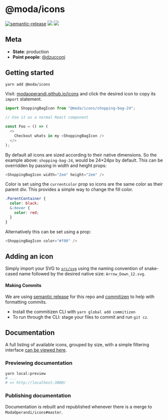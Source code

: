 # @moda/icons

[![semantic-release](https://img.shields.io/badge/%20%20%F0%9F%93%A6%F0%9F%9A%80-semantic--release-e10079.svg)](https://github.com/semantic-release/semantic-release) [![](https://img.shields.io/npm/v/@moda/icons/latest.svg)](https://www.npmjs.com/package/@moda/icons) [![](https://img.shields.io/circleci/build/gh/ModaOperandi/icons/master?token=63a4075a70ca69f3b373b215bc952cd0620c2279)](https://circleci.com/gh/ModaOperandi/icons)

## Meta

- **State**: production
- **Point people**: [@dzucconi](https://github.com/dzucconi)

## Getting started

```bash
yarn add @moda/icons
```

Visit: [modaoperandi.github.io/icons](https://modaoperandi.github.io/icons/) and click the desired icon to copy its `import` statement.

```javascript
import ShoppingBagIcon from "@moda/icons/shopping-bag-24";

// Use it as a normal React component

const Foo = () => (
  <>
    Checkout whats in my <ShoppingBagIcon />
  </>
);
```

By default all icons are sized according to their native dimensions. So the example above: `shopping-bag-24`, would be 24×24px by default. This can be overridden by passing in width and height props:

```javascript
<ShoppingBagIcon width="2em" height="2em" />
```

Color is set using the `currentcolor` prop so icons are the same color as their parent div. This provides a simple way to change the fill color.

```scss
.ParentContainer {
  color: black;
  &:hover {
    color: red;
  }
}
```

Alternatively this can be set using a prop:

```javascript
<ShoppingBagIcon color="#f00" />
```

## Adding an icon

Simply import your SVG to [`src/svg`](/src/svg) using the naming convention of snake-cased name followed by the desired native size: `Arrow_Down_12.svg`.

#### Making Commits

We are using [semantic release](https://github.com/semantic-release/semantic-release) for this repo and [commitizen](https://github.com/commitizen/cz-cli) to help with formatting commits.

- Install the commitizen CLI with `yarn global add commitizen`
- To run through the CLI: stage your files to commit and run `git cz`.

## Documentation

A full listing of available icons, grouped by size, with a simple filtering interface [can be viewed here](https://modaoperandi.github.io/icons/).

### Previewing documentation

```bash
yarn local:preview
# ...
# => http://localhost:3000/
```

### Publishing documentation

Documentation is rebuilt and republished whenever there is a merge to `ModaOperandi/icons#master`.
